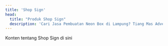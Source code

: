 ```yaml
---
title: 'Shop Sign'
head:
  title: "Produk Shop Sign"
  description: 'Cari Jasa Pembuatan Neon Box di Lampung? Tiang Mas Advertising hadir untuk solusi iklan terbaik Anda. Menarik, berkualitas, dan terjangkau'
---
```

Konten tentang Shop Sign di sini